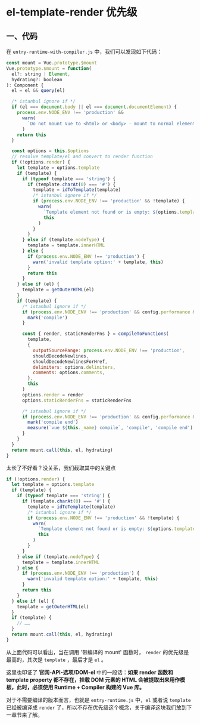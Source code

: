 # el-template-render 优先级

## 一、代码

在 <code>entry-runtime-with-compiler.js</code> 中，我们可以发现如下代码：

```js
const mount = Vue.prototype.$mount
Vue.prototype.$mount = function(
  el?: string | Element,
  hydrating?: boolean
): Component {
  el = el && query(el)

  /* istanbul ignore if */
  if (el === document.body || el === document.documentElement) {
    process.env.NODE_ENV !== 'production' &&
      warn(
        `Do not mount Vue to <html> or <body> - mount to normal elements instead.`
      )
    return this
  }

  const options = this.$options
  // resolve template/el and convert to render function
  if (!options.render) {
    let template = options.template
    if (template) {
      if (typeof template === 'string') {
        if (template.charAt(0) === '#') {
          template = idToTemplate(template)
          /* istanbul ignore if */
          if (process.env.NODE_ENV !== 'production' && !template) {
            warn(
              `Template element not found or is empty: ${options.template}`,
              this
            )
          }
        }
      } else if (template.nodeType) {
        template = template.innerHTML
      } else {
        if (process.env.NODE_ENV !== 'production') {
          warn('invalid template option:' + template, this)
        }
        return this
      }
    } else if (el) {
      template = getOuterHTML(el)
    }
    if (template) {
      /* istanbul ignore if */
      if (process.env.NODE_ENV !== 'production' && config.performance && mark) {
        mark('compile')
      }

      const { render, staticRenderFns } = compileToFunctions(
        template,
        {
          outputSourceRange: process.env.NODE_ENV !== 'production',
          shouldDecodeNewlines,
          shouldDecodeNewlinesForHref,
          delimiters: options.delimiters,
          comments: options.comments,
        },
        this
      )
      options.render = render
      options.staticRenderFns = staticRenderFns

      /* istanbul ignore if */
      if (process.env.NODE_ENV !== 'production' && config.performance && mark) {
        mark('compile end')
        measure(`vue ${this._name} compile`, 'compile', 'compile end')
      }
    }
  }
  return mount.call(this, el, hydrating)
}
```

太长了不好看？没关系，我们截取其中的关键点

```js
if (!options.render) {
  let template = options.template
  if (template) {
    if (typeof template === 'string') {
      if (template.charAt(0) === '#') {
        template = idToTemplate(template)
        /* istanbul ignore if */
        if (process.env.NODE_ENV !== 'production' && !template) {
          warn(
            `Template element not found or is empty: ${options.template}`,
            this
          )
        }
      }
    } else if (template.nodeType) {
      template = template.innerHTML
    } else {
      if (process.env.NODE_ENV !== 'production') {
        warn('invalid template option:' + template, this)
      }
      return this
    }
  } else if (el) {
    template = getOuterHTML(el)
  }
  if (template) {
    // ……
  }
  return mount.call(this, el, hydrating)
}
```

从上面代码可以看出，当在调用 '带编译的 mount' 函数时， <code>render</code> 的优先级是最高的，其次是 <code>template</code> ，最后才是 <code>el</code> 。

这里也印证了 <b>官网-API-选项/DOM-el</b> 中的一段话：<b>如果 render 函数和 template property 都不存在，挂载 DOM 元素的 HTML 会被提取出来用作模板，此时，必须使用 Runtime + Compiler 构建的 Vue 库。</b>

对于不需要编译的版本而言，也就是 <code>entry-runtime.js</code> 中，<code>el</code> 或者说 <code>template</code> 已经被编译成 <code>render</code> 了，所以不存在优先级这个概念，关于编译这块我们放到下一章节来了解。


